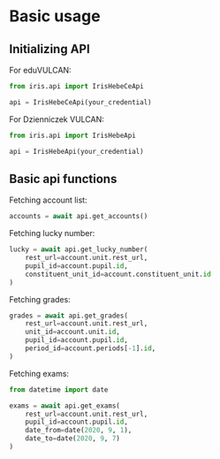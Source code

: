 # Basic usage

## Initializing API

For eduVULCAN:

```py
from iris.api import IrisHebeCeApi

api = IrisHebeCeApi(your_credential)
```

For Dzienniczek VULCAN:

```py
from iris.api import IrisHebeApi

api = IrisHebeApi(your_credential)
```

## Basic api functions

Fetching account list:

```py
accounts = await api.get_accounts()
```

Fetching lucky number:

```py
lucky = await api.get_lucky_number(
    rest_url=account.unit.rest_url,
    pupil_id=account.pupil.id,
    constituent_unit_id=account.constituent_unit.id
)
```

Fetching grades:

```py
grades = await api.get_grades(
    rest_url=account.unit.rest_url,
    unit_id=account.unit.id,
    pupil_id=account.pupil.id,
    period_id=account.periods[-1].id,
)
```

Fetching exams:

```py
from datetime import date

exams = await api.get_exams(
    rest_url=account.unit.rest_url,
    pupil_id=account.pupil.id,
    date_from=date(2020, 9, 1),
    date_to=date(2020, 9, 7)
)
```

